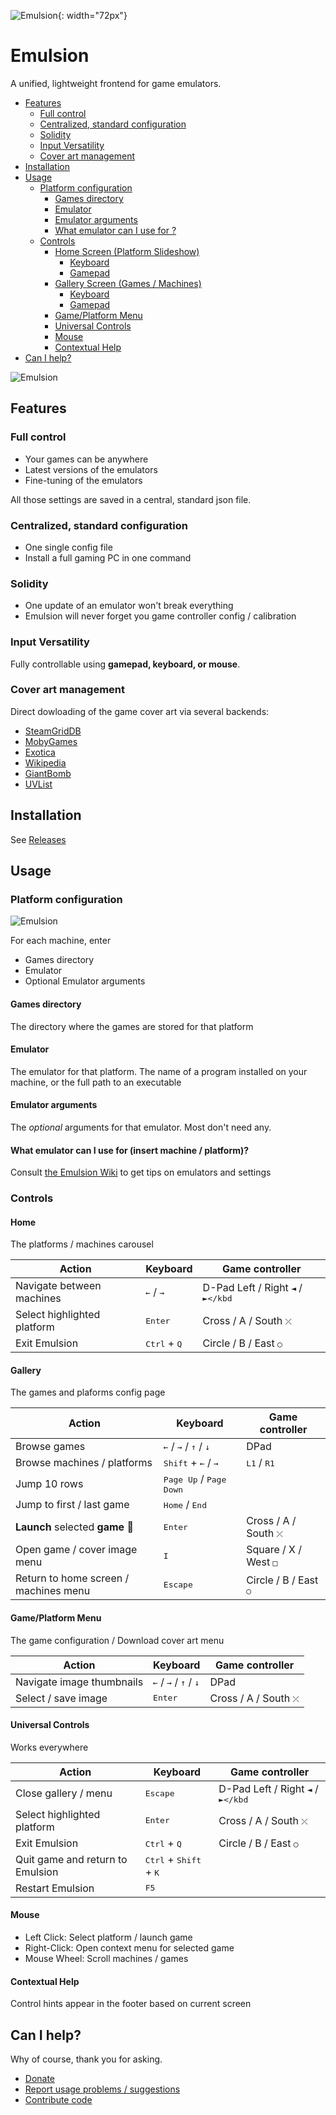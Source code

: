 ![Emulsion](https://gitlab.com/yphil/emulsion/-/raw/master/img/icon.png){: width="72px"}

# Emulsion

A unified, lightweight frontend for game emulators.

- [Features](#features)
  - [Full control](#full-control)
  - [Centralized, standard configuration](#centralized-standard-configuration)
  - [Solidity](#solidity)
  - [Input Versatility](#input-versatility)
  - [Cover art management](#cover-art-management)
- [Installation](#installation)
- [Usage](#usage)
  - [Platform configuration](#platform-configuration)
    - [Games directory](#games-directory)
    - [Emulator](#emulator)
    - [Emulator arguments](#emulator-arguments)
    - [What emulator can I use for <platform> ?](#what-emulator-can-i-use-for-platform-)
  - [Controls](#controls)
    - [Home Screen (Platform Slideshow)](#home-screen-platform-slideshow)
      - [Keyboard](#keyboard)
      - [Gamepad](#gamepad)
    - [Gallery Screen (Games / Machines)](#gallery-screen-games--machines)
      - [Keyboard](#keyboard)
      - [Gamepad](#gamepad)
    - [Game/Platform Menu](#gameplatform-menu)
    - [Universal Controls](#universal-controls)
    - [Mouse](#mouse)
    - [Contextual Help](#contextual-help)
- [Can I help?](#can-i-help)

![Emulsion](https://yphil.gitlab.io/images/emulsion-screenshot00.png)

## Features
### Full control
- Your games can be anywhere
- Latest versions of the emulators
- Fine-tuning of the emulators

All those settings are saved in a central, standard json file.

### Centralized, standard configuration
- One single config file
- Install a full gaming PC in one command

### Solidity
- One update of an emulator won't break everything
- Emulsion will never forget you game controller config / calibration

### Input Versatility
Fully controllable using **gamepad, keyboard, or mouse**.

### Cover art management
Direct dowloading of the game cover art via several backends:

- [SteamGridDB](https://www.steamgriddb.com/)
- [MobyGames](mobygames.com)
- [Exotica](https://www.exotica.org.uk/)
- [Wikipedia](https://en.wikipedia.org/w/index.php?title=Category:Amiga_game_covers)
- [GiantBomb](https://www.giantbomb.com/api/)
- [UVList](https://www.uvlist.net/)

## Installation

See [Releases](https://gitlab.com/yphil/emulsion/-/releases)

## Usage
### Platform configuration

![Emulsion](https://yphil.gitlab.io/images/emulsion-01-platform_config.png)

For each machine, enter

- Games directory
- Emulator
- Optional Emulator arguments

#### Games directory
The directory where the games are stored for that platform
#### Emulator
The emulator for that platform. The name of a program installed on your machine, or the full path to an executable
#### Emulator arguments
The *optional* arguments for that emulator. Most don't need any.

#### What emulator can I use for (insert machine / platform)?
Consult [the Emulsion Wiki](https://gitlab.com/yphil/emulsion/-/wikis/homehttps://gitlab.com/yphil/emulsion/-/wikis/home) to get tips on emulators and settings

### Controls
#### Home
The  platforms / machines carousel

| Action                      | Keyboard                       | Game controller                               |
|-----------------------------|--------------------------------|-----------------------------------------------|
| Navigate between machines   | <kbd>←</kbd> / <kbd>→</kbd>    | D-Pad Left / Right <kbd>◄</kbd> / <kbd>►</kbd |
| Select highlighted platform | <kbd>Enter</kbd>               | Cross / A / South <kbd>⤫</kbd>                |
| Exit Emulsion               | <kbd>Ctrl</kbd> + <kbd>Q</kbd> | Circle / B / East <kbd>○</kbd>                |

#### Gallery
The games and plaforms config page

| Action                                | Keyboard                                                  | Game controller                |
|---------------------------------------|-----------------------------------------------------------|--------------------------------|
| Browse games                          | <kbd>←</kbd> / <kbd>→</kbd> / <kbd>↑</kbd> / <kbd>↓</kbd> | DPad                           |
| Browse machines / platforms           | <kbd>Shift</kbd> + <kbd>←</kbd> / <kbd>→</kbd>            | <kbd>L1</kbd> / <kbd>R1</kbd>  |
| Jump 10 rows                          | <kbd>Page Up</kbd> / <kbd>Page Down</kbd>                 |                                |
| Jump to first / last game             | <kbd>Home</kbd> / <kbd>End</kbd>                          |                                |
| **Launch** selected **game** 🚀       | <kbd>Enter</kbd>                                          | Cross / A / South <kbd>⤫</kbd> |
| Open game / cover image menu          | <kbd>I</kbd>                                              | Square / X / West <kbd>□</kbd> |
| Return to home screen / machines menu | <kbd>Escape</kbd>                                         | Circle / B / East <kbd>○</kbd> |


#### Game/Platform Menu
The game configuration / Download cover art menu

| Action                      | Keyboard                                                  | Game controller                |
|-----------------------------|-----------------------------------------------------------|--------------------------------|
| Navigate image thumbnails   | <kbd>←</kbd> / <kbd>→</kbd> / <kbd>↑</kbd> / <kbd>↓</kbd> | DPad                           |
| Select / save image         | <kbd>Enter</kbd>                                          | Cross / A / South <kbd>⤫</kbd> |

#### Universal Controls
Works everywhere

| Action                           | Keyboard                                          | Game controller                               |
|----------------------------------|---------------------------------------------------|-----------------------------------------------|
| Close gallery / menu             | <kbd>Escape</kbd>                                 | D-Pad Left / Right <kbd>◄</kbd> / <kbd>►</kbd |
| Select highlighted platform      | <kbd>Enter</kbd>                                  | Cross / A / South <kbd>⤫</kbd>                |
| Exit Emulsion                    | <kbd>Ctrl</kbd> + <kbd>Q</kbd>                    | Circle / B / East <kbd>○</kbd>                |
| Quit game and return to Emulsion | <kbd>Ctrl</kbd> + <kbd>Shift</kbd> + <kbd>K</kbd> |                                               |
| Restart Emulsion                 | <kbd>F5</kbd>                                     |                                               |

#### Mouse
- Left Click: Select platform / launch game
- Right-Click: Open context menu for selected game
- Mouse Wheel: Scroll machines / games

#### Contextual Help
Control hints appear in the footer based on current screen

## Can I help?

Why of course, thank you for asking.

- [Donate](https://yphil.gitlab.io/ext/support.html)
- [Report usage problems / suggestions](https://gitlab.com/yphil/emulsion/-/issues)
- [Contribute code](https://gitlab.com/yphil/emulsion/-/commits/master?ref_type=heads)
